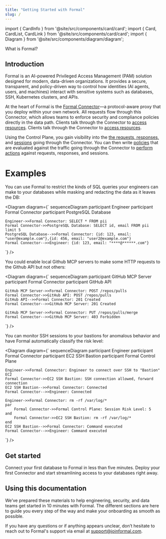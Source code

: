 ```yaml
---
title: "Getting Started with Formal"
slug: /
---
```


import { CardInfo } from '@site/src/components/card/card';
import { Card, CardList, CardLink } from '@site/src/components/card/card';
import { Diagram } from '@site/src/components/diagram/diagram';

<span className="page-description">What is Formal?</span>

## Introduction

Formal is an AI-powered Privileged Access Management (PAM) solution designed for modern, data-driven organizations. It provides a secure, transparent, and policy-driven way to control how identities (AI agents, users, and machines) interact with sensitive systems such as databases, SSH, Kubernetes clusters, and APIs.

At the heart of Formal is the [Formal Connector](/deploying-a-connector/introduction.md)—a protocol-aware proxy that you deploy within your own network. All requests flow through this Connector, which allows teams to enforce security and compliance policies directly in the data path. Clients talk through the Connector to [access resources](/adding-resource/introduction). Clients talk through the Connector to [access resources](/adding-resource/introduction). 

Using the Control Plane, you gain visibility into the [the requests, responses,](/security/logs.md) and [sessions](/security/sessions) going through the Connector. You can then write [policies](/security/policies/introduction.md) that are evaluated against the traffic going through the Connector to [perform actions](/security/policies/policy-enforcement) against requests, responses, and sessions.

# Examples

You can use Formal to restrict the kinds of SQL queries your engineers can make to your databases while masking and redacting the data as it leaves the DB:

<Diagram diagram={`
sequenceDiagram
    participant Engineer
    participant Formal Connector
    participant PostgreSQL Database

    Engineer->>Formal Connector: SELECT * FROM pii
    Formal Connector->>PostgreSQL Database: SELECT id, email FROM pii limit 5
    PostgreSQL Database-->>Formal Connector: {id: 123, email: "user@example.com"},{id: 456, email: "user2@example.com"}
    Formal Connector-->>Engineer: {id: 123, email: "****@******.com"}
`} />

You could enable local Github MCP servers to make some HTTP requests to the Github API but not others:

<Diagram diagram={`
sequenceDiagram
    participant GitHub MCP Server
    participant Formal Connector
    participant GitHub API

    GitHub MCP Server->>Formal Connector: POST /repos/pulls
    Formal Connector->>GitHub API: POST /repos/pulls
    GitHub API-->>Formal Connector: 201 Created
    Formal Connector-->>GitHub MCP Server: 201 Created

    GitHub MCP Server->>Formal Connector: PUT /repos/pulls/merge
    Formal Connector-->>GitHub MCP Server: 403 Forbidden
`} />

You can monitor SSH sessions to your bastions for anomalous behavior and have Formal automatically classify the risk level:

<Diagram diagram={`
sequenceDiagram
    participant Engineer
    participant Formal Connector
    participant EC2 SSH Bastion
    participant Formal Control Plane

    Engineer->>Formal Connector: Engineer to connect over SSH to "Bastion" EC2
    Formal Connector->>EC2 SSH Bastion: SSH connection allowed, forward connection
    EC2 SSH Bastion-->>Formal Connector: Connected
    Formal Connector-->>Engineer: Connected

    Engineer->>Formal Connector: rm -rf /var/log/*
    par
        Formal Connector->>Formal Control Plane: Session Risk Level: 5
    and
        Formal Connector->>EC2 SSH Bastion: rm -rf /var/log/*
    end
    EC2 SSH Bastion-->>Formal Connector: Command executed
    Formal Connector-->>Engineer: Command executed
`} />

## Get started

<CardList>
<CardLink href="/adding-resource/introduction">
<Card title="Add a Resource">
  Connect your first database to Formal in less than five minutes.
</Card>
</CardLink>
<CardLink href="/deploying-a-connector/introduction">
<Card title="Deploy a Connector">
  Deploy your first Connector and start streamlining access to your databases right away.
</Card>
</CardLink>
</CardList>

## Using this documentation

We’ve prepared these materials to help engineering, security, and data teams get started in 10 minutes with Formal. The different sections are here to guide you every step of the way and make your onboarding as smooth as possible.

If you have any questions or if anything appears unclear, don’t hesitate to reach out to Formal's support via email at support@joinformal.com.
